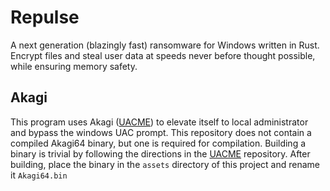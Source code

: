 # Repulse

A next generation (blazingly fast) ransomware for Windows written in Rust. Encrypt files and steal user data at speeds never before thought possible, while ensuring memory safety.

## Akagi

This program uses Akagi ([UACME](https://github.com/hfiref0x/UACME)) to elevate itself to local administrator and bypass the windows UAC prompt. This repository does not contain a compiled Akagi64 binary, but one is required for compilation. Building a binary is trivial by following the directions in the [UACME](https://github.com/hfiref0x/UACME) repository. After building, place the binary in the `assets` directory of this project and rename it `Akagi64.bin`